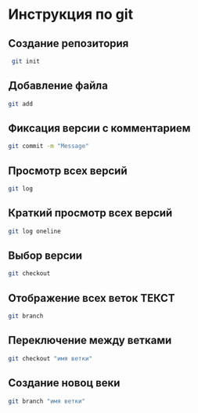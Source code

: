 # Инструкция по git

## Создание репозитория
``` sh
 git init
```

## Добавление файла
``` sh
git add
```

## Фиксация версии с комментарием
``` sh
git commit -m "Message"
```

## Просмотр всех версий
``` sh
git log
```

## Краткий просмотр всех версий
``` sh
git log oneline
```

## Выбор версии
``` sh
git checkout
```

## Отображение всех веток   ТЕКСТ
``` sh
git branch
```

## Переключение между ветками 
``` sh
git checkout "имя ветки"
```
## Создание новоц веки 
``` sh
git branch "имя ветки"
```